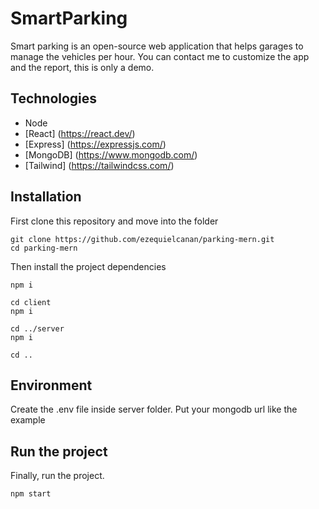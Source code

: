 # SmartParking

Smart parking is an open-source web application that helps garages to manage the vehicles per hour.
You can contact me to customize the app and the report, this is only a demo.

## Technologies
* Node
* [React] (https://react.dev/)
* [Express] (https://expressjs.com/)
* [MongoDB] (https://www.mongodb.com/)
* [Tailwind] (https://tailwindcss.com/)
  
## Installation

First clone this repository and move into the folder
```
git clone https://github.com/ezequielcanan/parking-mern.git
cd parking-mern
```

Then install the project dependencies

```
npm i

cd client
npm i

cd ../server
npm i

cd ..
```

## Environment
Create the .env file inside server folder. Put your mongodb url like the example

## Run the project

Finally, run the project.
```
npm start
```
